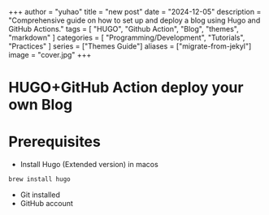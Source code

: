 +++
author = "yuhao"
title = "new post"
date = "2024-12-05"
description = "Comprehensive guide on how to set up and deploy a blog using Hugo and GitHub Actions."
tags = [
    "HUGO",
    "Github Action",
    "Blog",
    "themes",
    "markdown"
]
categories = [
    "Programming/Development",
    "Tutorials",
    "Practices"
]
series = ["Themes Guide"]
aliases = ["migrate-from-jekyl"]
image = "cover.jpg"
+++

# HUGO+GitHub Action deploy your own Blog

# Prerequisites

- Install Hugo (Extended version) in macos

```jsx
brew install hugo
```

- Git installed
- GitHub account
